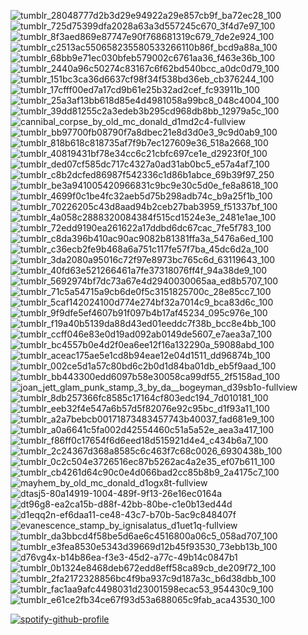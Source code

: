 ![tumblr_28048777d2b3d29e94922a29e857cb9f_ba72ec28_100](https://github.com/user-attachments/assets/ff61285a-f903-46f6-8814-f8d85c1304a4) ![tumblr_725d75399dfa2028a63a3d557245c670_3f4d7e97_100](https://github.com/user-attachments/assets/966abeff-59e9-428d-b472-2f5c63c7b498) ![tumblr_8f3aed869e87747e90f768681319c679_7de2e924_100](https://github.com/user-attachments/assets/977ba88d-21e0-42f3-bd86-5ac00da8f6ff) ![tumblr_c2513ac550658235580533266110b86f_bcd9a88a_100](https://github.com/user-attachments/assets/0e7d2a83-2c59-4ec4-90d0-e5e89b550f54) ![tumblr_68bb9e71ec030bfeb579002c6761aa36_f463e36b_100](https://github.com/user-attachments/assets/b9e41513-b56c-4179-820e-72db921bc684) ![tumblr_2440a96c50274c83167c6f62bd540bcc_a0dc0d79_100](https://github.com/user-attachments/assets/c820550a-9444-42e4-bdfe-4d26cc863934) ![tumblr_151bc3ca36d6637cf98f34f538bd36eb_cb376244_100](https://github.com/user-attachments/assets/cc7dab61-8d6e-4db3-a9cc-f477f234b8e2) ![tumblr_17cfff00ed7a17cd9b61e25b32ad2cef_fc93911b_100](https://github.com/user-attachments/assets/f82d5e27-d401-45b6-8b43-50bc0e6c2ac2) ![tumblr_25a3af13bb618d85e4d4981058a99bc8_048c4004_100](https://github.com/user-attachments/assets/5cb867ba-7b0f-4456-8a7c-24153d873da7) ![tumblr_39dd81255c2a3edeb3b295cd968db8bb_12979a5c_100](https://github.com/user-attachments/assets/2536942e-700f-422e-9077-2246da942c51) ![cannibal_corpse_by_old_mc_donald_d1md2c4-fullview](https://github.com/user-attachments/assets/7871a0a3-d51a-451e-9904-912dec207681) ![tumblr_bb97700fb08790f7a8dbec21e8d3d0e3_9c9d0ab9_100](https://github.com/user-attachments/assets/07a488a2-d1a2-4429-a59c-fa5b3f1fe19a) ![tumblr_818b618c818735af7f9b7ec127609e36_518a2668_100](https://github.com/user-attachments/assets/17eb54a0-8c50-401e-a73b-b560b1fa6d7b) ![tumblr_40819431bf78e34cc6c21cbfc697ce1e_d2923f0f_100](https://github.com/user-attachments/assets/70e7133f-588e-436a-8137-3bb718fa15bb) ![tumblr_ded07cf585dc717c4327a0ad31ab0bc5_e57a4af7_100](https://github.com/user-attachments/assets/c7d9238a-d307-4be2-a3e1-053c1b63ec7a) ![tumblr_c8b2dcfed86987f542336c1d86b1abce_69b39f97_250](https://github.com/user-attachments/assets/f9f76137-a345-4687-9c00-509ac0ea47e8) ![tumblr_be3a941005420966831c9bc9e30c5d0e_fe8a8618_100](https://github.com/user-attachments/assets/0108179e-c65b-4464-8da9-57cd0e2f8266) ![tumblr_4699f0c1be4fc32aeb5d75b298adb74c_b9a25f1b_100](https://github.com/user-attachments/assets/19f711b0-65d1-4942-b011-f216257def25) ![tumblr_70226205c43d8aad94b2ceb27bab3959_f51337bf_100](https://github.com/user-attachments/assets/ed0714b5-f3e5-4a62-87ea-1e0a0be4df3b) ![tumblr_4a058c2888320084384f515cd1524e3e_2481e1ae_100](https://github.com/user-attachments/assets/5e8d4b59-d046-4592-8188-33a9236952e5) ![tumblr_72edd9190ea261622a17ddbd6dc67cac_7fe5f783_100](https://github.com/user-attachments/assets/bd5a49fe-9d3e-4d1c-afcb-2524bab903a8) ![tumblr_c8da396b410ac90ac9082b81381ffa3a_5476a6ed_100](https://github.com/user-attachments/assets/1712c637-2178-4c69-b0f6-832f5e2462bd) ![tumblr_c36ecb2fe9b468a6a751c117fe57f7ba_45dc6d2a_100](https://github.com/user-attachments/assets/ac092860-6089-4583-bdb0-99555ef37cac) ![tumblr_3da2080a95016c72f97e8973bc765c6d_63119643_100](https://github.com/user-attachments/assets/a76f3bd2-f6bb-40b9-87f0-4f0b3e45a331) ![tumblr_40fd63e521266461a7fe37318076ff4f_94a38de9_100](https://github.com/user-attachments/assets/b6d207c2-c339-44f7-a099-bcad2f047b80) ![tumblr_5692974bf7dc73a67e4d2940030065aa_ed8b5707_100](https://github.com/user-attachments/assets/74151579-aa81-4e9c-9e7c-59b9a9fdd2dd) ![tumblr_71c5a54715a9cb6de0f5c3151825700c_28e85cc7_100](https://github.com/user-attachments/assets/f0353008-e39e-4ef9-8c4a-d19cf5539d77) ![tumblr_5caf142024100d774e274bf32a7014c9_bca83d6c_100](https://github.com/user-attachments/assets/423e7fe1-e2ce-4baf-855e-edcbb56a4fde) ![tumblr_9f9dfe5ef4607b91f097b4b17af45234_095c976e_100](https://github.com/user-attachments/assets/67876c19-a22a-4289-9b98-5588869aa400) ![tumblr_f19a40b5139da88d43ed01eeddc7f38b_bcc8e4bb_100](https://github.com/user-attachments/assets/0884c431-20ba-4576-9b29-4002f232827f) ![tumblr_ccff046e83e0d19ad092ab0149de5607_e7aea3a7_100](https://github.com/user-attachments/assets/7fc03ffd-5b53-4e4a-924e-0bd639f541ee) ![tumblr_bc4557b0e4d2f0ea6ee12f16a132290a_59088abd_100](https://github.com/user-attachments/assets/08252826-850d-4cdb-ab3f-e2beed953d0c) ![tumblr_aceac175ae5e1cd8b94eae12e04d1511_dd96874b_100](https://github.com/user-attachments/assets/147bdecd-8e0f-4c8d-9a09-294fce72c2e1) ![tumblr_002ce5d1a57c80bd6c2b0d1d84ba01db_eb5f9aad_100](https://github.com/user-attachments/assets/1376c7bc-9915-4d2b-9719-11d7cedba9fc) ![tumblr_bb443300edd6097b58e30058ca99df55_2f5158ad_100](https://github.com/user-attachments/assets/d54f186d-99aa-4520-9953-eca545eed518) ![joan_jett_glam_punk_stamp_3_by_da__bogeyman_d39sb1o-fullview](https://github.com/user-attachments/assets/01a34f42-6cef-4868-b22a-51554dc22ae5)
![tumblr_8db257366fc8585c17164cf803edc194_7d010181_100](https://github.com/user-attachments/assets/97d357af-6bdf-4921-8f66-d736c018b52f) ![tumblr_eeb32f4e547a6b57d5f82076e92c95bc_d1f93a11_100](https://github.com/user-attachments/assets/eab82a9f-7d58-4515-a20b-4813e6dc76ae) ![tumblr_a2a7bebcb00171873483457743b40037_fad681e9_100](https://github.com/user-attachments/assets/4023ba85-96fc-4a01-8a3a-0f6f30192ab9) ![tumblr_a0a6641c5fa002d42554460c51a5a52e_aea3a417_100](https://github.com/user-attachments/assets/7ef6cbf7-ac62-477b-89b4-4c986c8e0c83) ![tumblr_f86ff0c17654f6d6eed18d515921d4e4_c434b6a7_100](https://github.com/user-attachments/assets/01afbbf4-c2b9-49c4-8712-642892efa45a) ![tumblr_2c24367d368a8585c6c463f7c68c0026_6930438b_100](https://github.com/user-attachments/assets/2a36fc9b-c1a5-4aa2-99bc-a142e5b86114) ![tumblr_0c2c504e3726516ec87b5262ac4a2e35_ef07b611_100](https://github.com/user-attachments/assets/5c8f5b82-ff15-4821-ab2b-72469b517164) ![tumblr_cb4261d64c90c0e4d066bad2cc85b8b9_2a4175c7_100](https://github.com/user-attachments/assets/da1f1a46-1b0f-4578-b12a-194f698c77d9) ![mayhem_by_old_mc_donald_d1ogx8t-fullview](https://github.com/user-attachments/assets/1abf031f-7896-4617-83b0-ef37cd482d54) ![dtasj5-80a14919-1004-489f-9f13-26e16ec0164a](https://github.com/user-attachments/assets/64049a0c-7df0-40d4-a66f-12f7afd1ffe8) ![dt96g8-ea2ca15b-d88f-42bb-80be-c1e0b13ed44d](https://github.com/user-attachments/assets/d1ff4a36-be1d-4a52-92d2-84351d9e7757) ![d1eqq2n-ef6daa11-ce48-43c7-b70b-5ac9c848407f](https://github.com/user-attachments/assets/ca9cf1f3-c2be-424e-b937-f3c120edb549) ![evanescence_stamp_by_ignisalatus_d1uet1q-fullview](https://github.com/user-attachments/assets/d07f8de7-5f21-4538-8593-538df10aa0c5) ![tumblr_da3bbcd4f58be5d6ae6c4516800a06c5_058ad707_100](https://github.com/user-attachments/assets/94f98d32-fe18-4358-acba-1d71a2d4c476) ![tumblr_e3fea8530e5343d39669d12b45f93530_73ebb13b_100](https://github.com/user-attachments/assets/8c948e33-c5a0-40e4-b167-88a4bbeddba0) ![d76vg4x-b14b86ea-f3e3-45d2-a77c-49b14c0847b1](https://github.com/user-attachments/assets/4d42598a-6df0-440e-9c3d-29a19ee2677a) ![tumblr_0b1324e8468deb672edd8eff58ca89cb_de209f72_100](https://github.com/user-attachments/assets/bbf747c7-ca6e-4c04-978f-b67d04d32793) ![tumblr_2fa2172328856bc4f9ba937c9d187a3c_b6d38dbb_100](https://github.com/user-attachments/assets/da030789-9c91-43ec-b495-f4e853c8a932) ![tumblr_fac1aa9afc4498031d23001598ecac53_954430c9_100](https://github.com/user-attachments/assets/3445b28e-0b40-4674-a18f-91e58ce4d1a4) ![tumblr_e61ce2fb34ce67f93d53a688065c9fab_aca43530_100](https://github.com/user-attachments/assets/da4ccc13-f699-424c-b15e-257fa692022b)




[![spotify-github-profile](https://spotify-github-profile.kittinanx.com/api/view?uid=312ke25wwyc6y2z6txuscygtjbg4&cover_image=true&theme=novatorem&show_offline=false&background_color=121212&interchange=false&bar_color=53b14f&bar_color_cover=false)](https://spotify-github-profile.kittinanx.com/api/view?uid=312ke25wwyc6y2z6txuscygtjbg4&redirect=true) 

